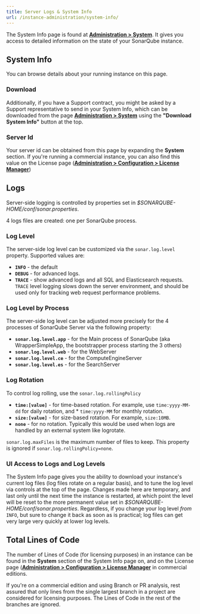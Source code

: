 ```yaml
---
title: Server Logs & System Info
url: /instance-administration/system-info/
---
```


The System Info page is found at **[Administration > System](/#sonarqube-admin#/admin/system)**. It gives you access to detailed information on the state of your SonarQube instance. 

## System Info

You can browse details about your running instance on this page. 

### Download

Additionally, if you have a Support contract, you might be asked by a Support representative to send in your System Info, which can be downloaded from the page **[Administration > System](/#sonarqube-admin#/admin/system)** using the **"Download System Info"** button at the top.

### Server Id
Your server id can be obtained from this page by expanding the **System** section. If you're running a commercial instance, you can also find this value on the License page (**[Administration > Configuration > License Manager](/#sonarqube-admin#/admin/extension/license/app)**)

## Logs
Server-side logging is controlled by properties set in _$SONARQUBE-HOME/conf/sonar.properties_.

4 logs files are created: one per SonarQube process.

### Log Level
The server-side log level can be customized via the `sonar.log.level` property. Supported values are:

* **`INFO`** - the default
* **`DEBUG`** - for advanced logs.
* **`TRACE`** - show advanced logs and all SQL and Elasticsearch requests. `TRACE` level logging slows down the server environment, and should be used only for tracking web request performance problems.

### Log Level by Process
The server-side log level can be adjusted more precisely for the 4 processes of SonarQube Server via the following property:

* **`sonar.log.level.app`** - for the Main process of SonarQube (aka WrapperSimpleApp, the bootstrapper process starting the 3 others) 
* **`sonar.log.level.web`** - for the WebServer
* **`sonar.log.level.ce`** - for the ComputeEngineServer
* **`sonar.log.level.es`** - for the SearchServer

### Log Rotation
To control log rolling, use the `sonar.log.rollingPolicy`

* **`time:[value]`** - for time-based rotation. For example, use `time:yyyy-MM-dd` for daily rotation, and * `time:yyyy-MM` for monthly rotation.
* **`size:[value]`** - for size-based rotation. For example, `size:10MB`.
* **`none`** - for no rotation. Typically this would be used when logs are handled by an external system like logrotate.

`sonar.log.maxFiles` is the maximum number of files to keep. This property is ignored if `sonar.log.rollingPolicy=none`.

### UI Access to Logs and Log Levels

The System Info page gives you the ability to download your instance's current log files (log files rotate on a regular basis), and to tune the log level via controls at the top of the page. Changes made here are temporary, and last only until the next time the instance is restarted, at which point the level will be reset to the more permanent value set in _$SONARQUBE-HOME/conf/sonar.properties_. Regardless, if you change your log level _from_ `INFO`, but sure to change it back as soon as is practical; log files can get very large very quickly at lower log levels.

## Total Lines of Code
The number of Lines of Code (for licensing purposes) in an instance can be found in the **System** section of the System Info page on, and on the License page (**[Administration > Configuration > License Manager](/#sonarqube-admin#/admin/extension/license/app)** in commercial editions. 

If you're on a commercial edition and using Branch or PR analysis, rest assured that only lines from the single largest branch in a project are considered for licensing purposes. The Lines of Code in the rest of the branches are ignored.
